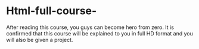 # Html-full-course-
After reading this course, you guys can become hero from zero. It is confirmed that this course will be explained to you in full HD format and you will also be given a project.

